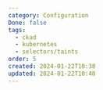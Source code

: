 ```yaml
---
category: Configuration
Done: false
tags:
  - ckad
  - kubernetes
  - selectors/taints
order: 5
created: 2024-01-22T10:38
updated: 2024-01-22T10:40
---
```


